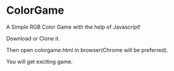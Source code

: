 # ColorGame


A Simple RGB Color Game with the help of Javascript!



Download or Clone it.



Then open colorgame.html in browser(Chrome will be preferred).


You will get exciting game.
